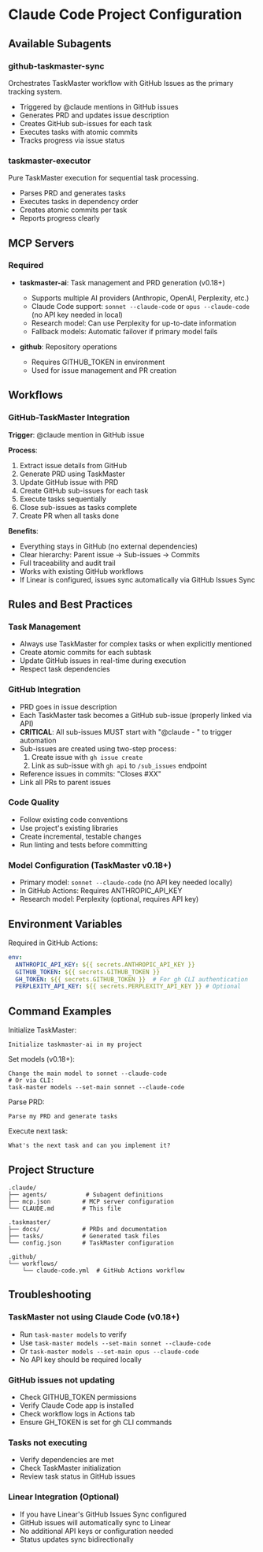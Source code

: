 # Claude Code Project Configuration

## Available Subagents

### github-taskmaster-sync
Orchestrates TaskMaster workflow with GitHub Issues as the primary tracking system.
- Triggered by @claude mentions in GitHub issues
- Generates PRD and updates issue description
- Creates GitHub sub-issues for each task
- Executes tasks with atomic commits
- Tracks progress via issue status

### taskmaster-executor
Pure TaskMaster execution for sequential task processing.
- Parses PRD and generates tasks
- Executes tasks in dependency order
- Creates atomic commits per task
- Reports progress clearly

## MCP Servers

### Required
- **taskmaster-ai**: Task management and PRD generation (v0.18+)
  - Supports multiple AI providers (Anthropic, OpenAI, Perplexity, etc.)
  - Claude Code support: `sonnet --claude-code` or `opus --claude-code` (no API key needed in local)
  - Research model: Can use Perplexity for up-to-date information
  - Fallback models: Automatic failover if primary model fails
  
- **github**: Repository operations
  - Requires GITHUB_TOKEN in environment
  - Used for issue management and PR creation

## Workflows

### GitHub-TaskMaster Integration
**Trigger**: @claude mention in GitHub issue

**Process**:
1. Extract issue details from GitHub
2. Generate PRD using TaskMaster
3. Update GitHub issue with PRD
4. Create GitHub sub-issues for each task
5. Execute tasks sequentially
6. Close sub-issues as tasks complete
7. Create PR when all tasks done

**Benefits**:
- Everything stays in GitHub (no external dependencies)
- Clear hierarchy: Parent issue → Sub-issues → Commits
- Full traceability and audit trail
- Works with existing GitHub workflows
- If Linear is configured, issues sync automatically via GitHub Issues Sync

## Rules and Best Practices

### Task Management
- Always use TaskMaster for complex tasks or when explicitly mentioned
- Create atomic commits for each subtask
- Update GitHub issues in real-time during execution
- Respect task dependencies

### GitHub Integration
- PRD goes in issue description
- Each TaskMaster task becomes a GitHub sub-issue (properly linked via API)
- **CRITICAL**: All sub-issues MUST start with "@claude - " to trigger automation
- Sub-issues are created using two-step process:
  1. Create issue with `gh issue create`
  2. Link as sub-issue with `gh api` to `/sub_issues` endpoint
- Reference issues in commits: "Closes #XX"
- Link all PRs to parent issues

### Code Quality
- Follow existing code conventions
- Use project's existing libraries
- Create incremental, testable changes
- Run linting and tests before committing

### Model Configuration (TaskMaster v0.18+)
- Primary model: `sonnet --claude-code` (no API key needed locally)
- In GitHub Actions: Requires ANTHROPIC_API_KEY
- Research model: Perplexity (optional, requires API key)

## Environment Variables

Required in GitHub Actions:
```yaml
env:
  ANTHROPIC_API_KEY: ${{ secrets.ANTHROPIC_API_KEY }}
  GITHUB_TOKEN: ${{ secrets.GITHUB_TOKEN }}
  GH_TOKEN: ${{ secrets.GITHUB_TOKEN }}  # For gh CLI authentication
  PERPLEXITY_API_KEY: ${{ secrets.PERPLEXITY_API_KEY }} # Optional
```

## Command Examples

Initialize TaskMaster:
```
Initialize taskmaster-ai in my project
```

Set models (v0.18+):
```
Change the main model to sonnet --claude-code
# Or via CLI:
task-master models --set-main sonnet --claude-code
```

Parse PRD:
```
Parse my PRD and generate tasks
```

Execute next task:
```
What's the next task and can you implement it?
```

## Project Structure

```
.claude/
├── agents/           # Subagent definitions
├── mcp.json         # MCP server configuration
└── CLAUDE.md        # This file

.taskmaster/
├── docs/            # PRDs and documentation
├── tasks/           # Generated task files
└── config.json      # TaskMaster configuration

.github/
└── workflows/
    └── claude-code.yml  # GitHub Actions workflow
```

## Troubleshooting

### TaskMaster not using Claude Code (v0.18+)
- Run `task-master models` to verify
- Use `task-master models --set-main sonnet --claude-code`
- Or `task-master models --set-main opus --claude-code`
- No API key should be required locally

### GitHub issues not updating
- Check GITHUB_TOKEN permissions
- Verify Claude Code app is installed
- Check workflow logs in Actions tab
- Ensure GH_TOKEN is set for gh CLI commands

### Tasks not executing
- Verify dependencies are met
- Check TaskMaster initialization
- Review task status in GitHub issues

### Linear Integration (Optional)
- If you have Linear's GitHub Issues Sync configured
- GitHub issues will automatically sync to Linear
- No additional API keys or configuration needed
- Status updates sync bidirectionally